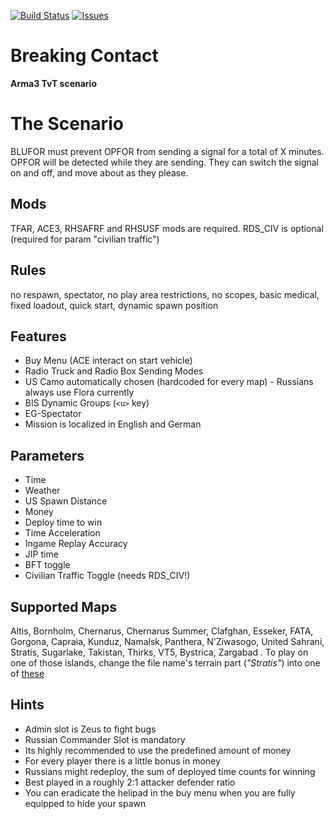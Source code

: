 [![Build Status](https://travis-ci.org/gruppe-adler/TvT_BreakingContact.Stratis.svg)](https://travis-ci.org/gruppe-adler/TvT_BreakingContact.Stratis)
[![Issues](https://img.shields.io/github/issues/gruppe-adler/TvT_BreakingContact.Stratis.svg)](https://github.com/gruppe-adler/TvT_BreakingContact.Stratis/issues)

# Breaking Contact

**Arma3 TvT scenario**

# The Scenario

BLUFOR must prevent OPFOR from sending a signal for a total of X minutes.
OPFOR will be detected while they are sending. 
They can switch the signal on and off, and move about as they please.

## Mods

TFAR, ACE3, RHSAFRF and RHSUSF mods are required. RDS\_CIV is optional (required for param "civilian traffic")

## Rules
no respawn, spectator, no play area restrictions,  no scopes, basic medical, fixed loadout, quick start, dynamic spawn position

## Features
* Buy Menu (ACE interact on start vehicle)
* Radio Truck and Radio Box Sending Modes
* US Camo automatically chosen (hardcoded for every map) - Russians always use Flora currently
* BIS Dynamic Groups (`<u>` key)
* EG-Spectator
* Mission is localized in English and German

## Parameters
* Time 
* Weather
* US Spawn Distance
* Money
* Deploy time to win
* Time Acceleration
* Ingame Replay Accuracy
* JIP time
* BFT toggle
* Civilian Traffic Toggle (needs RDS\_CIV!)
 
## Supported Maps

Altis, Bornholm, Chernarus, Chernarus Summer, Clafghan, Esseker, FATA, Gorgona, Capraia, Kunduz, Namalsk, Panthera, N'Ziwasogo, United Sahrani, Stratis, Sugarlake, Takistan, Thirks, VT5, Bystrica, Zargabad . 
To play on one of those islands, change the file name's terrain part (_"Stratis"_) into one of [these](compatibleIslands.txt)

## Hints
* Admin slot is Zeus to fight bugs
* Russian Commander Slot is mandatory 
* Its highly recommended to use the predefined amount of money
* For every player there is a little bonus in money
* Russians might redeploy, the sum of deployed time counts for winning
* Best played in a roughly 2:1 attacker defender ratio
* You can eradicate the helipad in the buy menu when you are fully equipped to hide your spawn

